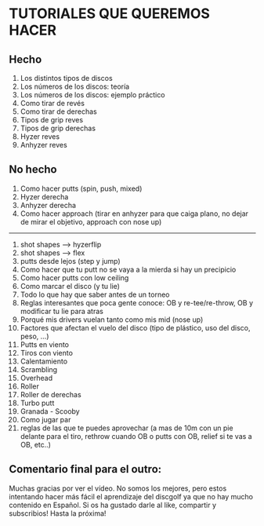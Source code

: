 # TUTORIALES QUE QUEREMOS HACER

## Hecho
1. Los distintos tipos de discos
1. Los números de los discos: teoría
1. Los números de los discos: ejemplo práctico
1. Como tirar de revés
1. Como tirar de derechas
1. Tipos de grip reves
1. Tipos de grip derechas
1. Hyzer reves
1. Anhyzer reves
 
## No hecho
1. Como hacer putts (spin, push, mixed)
1. Hyzer derecha
1. Anhyzer derecha
1. Como hacer approach (tirar en anhyzer para que caiga plano, no dejar de mirar el objetivo, approach con nose up)
---
1. shot shapes --> hyzerflip
1. shot shapes --> flex
1. putts desde lejos (step y jump)
1. Como hacer que tu putt no se vaya a la mierda si hay un precipicio
1. Como hacer putts con low ceiling
1. Como marcar el disco (y tu lie)
1. Todo lo que hay que saber antes de un torneo
1. Reglas interesantes que poca gente conoce: OB y re-tee/re-throw, OB y modificar tu lie para atras
1. Porqué mis drivers vuelan tanto como mis mid (nose up)
1. Factores que afectan el vuelo del disco (tipo de plástico, uso del disco, peso, ...)
1. Putts en viento
1. Tiros con viento
1. Calentamiento
1. Scrambling
1. Overhead
1. Roller
1. Roller de derechas
1. Turbo putt
1. Granada - Scooby
1. Como jugar par
1. reglas de las que te puedes aprovechar (a mas de 10m con un pie delante para el tiro, rethrow cuando OB o putts con OB, relief si te vas a OB, etc..)


## Comentario final para el outro:

Muchas gracias por ver el vídeo. No somos los mejores, pero estos intentando hacer más fácil el aprendizaje del discgolf ya que no hay mucho contenido en Español.
Si os ha gustado darle al like, compartir y subscribios!
Hasta la próxima!
